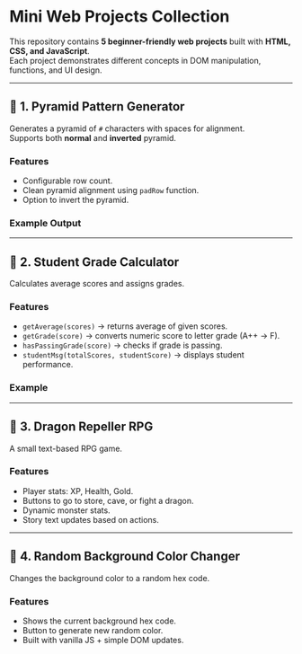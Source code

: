 # Mini Web Projects Collection

This repository contains **5 beginner-friendly web projects** built with **HTML, CSS, and JavaScript**.  
Each project demonstrates different concepts in DOM manipulation, functions, and UI design.

---

## 📌 1. Pyramid Pattern Generator
Generates a pyramid of `#` characters with spaces for alignment.  
Supports both **normal** and **inverted** pyramid.

### Features
- Configurable row count.
- Clean pyramid alignment using `padRow` function.
- Option to invert the pyramid.

### Example Output

---

## 📌 2. Student Grade Calculator
Calculates average scores and assigns grades.

### Features
- `getAverage(scores)` → returns average of given scores.
- `getGrade(score)` → converts numeric score to letter grade (A++ → F).
- `hasPassingGrade(score)` → checks if grade is passing.
- `studentMsg(totalScores, studentScore)` → displays student performance.

### Example

---

## 📌 3. Dragon Repeller RPG
A small text-based RPG game.

### Features
- Player stats: XP, Health, Gold.
- Buttons to go to store, cave, or fight a dragon.
- Dynamic monster stats.
- Story text updates based on actions.

---

## 📌 4. Random Background Color Changer
Changes the background color to a random hex code.

### Features
- Shows the current background hex code.
- Button to generate new random color.
- Built with vanilla JS + simple DOM updates.

